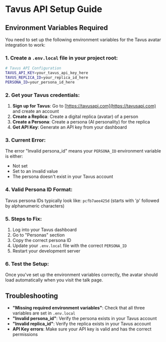 # Tavus API Setup Guide

## Environment Variables Required

You need to set up the following environment variables for the Tavus avatar integration to work:

### 1. Create a `.env.local` file in your project root:

```bash
# Tavus API Configuration
TAVUS_API_KEY=your_tavus_api_key_here
TAVUS_REPLICA_ID=your_replica_id_here
PERSONA_ID=your_persona_id_here
```

### 2. Get your Tavus credentials:

1. **Sign up for Tavus**: Go to [https://tavusapi.com](https://tavusapi.com) and create an account
2. **Create a Replica**: Create a digital replica (avatar) of a person
3. **Create a Persona**: Create a persona (AI personality) for the replica
4. **Get API Key**: Generate an API key from your dashboard

### 3. Current Error:

The error "Invalid persona_id" means your `PERSONA_ID` environment variable is either:
- Not set
- Set to an invalid value
- The persona doesn't exist in your Tavus account

### 4. Valid Persona ID Format:

Tavus persona IDs typically look like: `pcfb7aee425d` (starts with 'p' followed by alphanumeric characters)

### 5. Steps to Fix:

1. Log into your Tavus dashboard
2. Go to "Personas" section
3. Copy the correct persona ID
4. Update your `.env.local` file with the correct `PERSONA_ID`
5. Restart your development server

### 6. Test the Setup:

Once you've set up the environment variables correctly, the avatar should load automatically when you visit the talk page.

## Troubleshooting

- **"Missing required environment variables"**: Check that all three variables are set in `.env.local`
- **"Invalid persona_id"**: Verify the persona exists in your Tavus account
- **"Invalid replica_id"**: Verify the replica exists in your Tavus account
- **API Key errors**: Make sure your API key is valid and has the correct permissions
